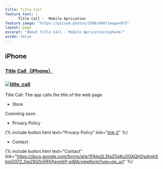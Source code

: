 ```yaml
---
title: Title Call
feature_text: |
      Title Call -  Mobile Aprication
feature_image: "https://picsum.photos/2560/600?image=873"
layout: page
excerpt: "About Title Call - Mobile Aprication(iphone)"
aside: false
---
```


<!-- 
[link-1]: /hp/title_call/
[link-2]: /hp/privacy_policy/
-->
[link-1]: /title_call/
[link-2]: /privacy_policy/

## iPhone
### [Title Call（iPhone）][link-1]
### [![title_call](/assets/title_call/Icon-App-83.5x83.5@2x.png)][link-1]
Title Call: The app calls the title of the web page

* Store

Comming soon

* Privacy Policy

{% include button.html text="Privacy Policy" link="[link-2]" %}

* Contact

{% include button.html text="Contact" link="https://docs.google.com/forms/d/e/1FAIpQLSfaZ5qKuOGAQHOpAmhSkIoG072_GwZ6Q1v5RXjfgvmbY-ptBA/viewform?usp=pp_url" %}

